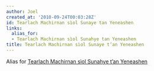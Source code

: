 ```yaml
---
author: Joel
created_at: '2010-09-24T00:03:28Z'
id: Tearlach Machirnan sìol Sunaye tan Yeneashen
links:
  alias_for:
  - Tearlach Machirnan sìol Sunahye tan Yeneashen
title: Tearlach Machirnan sìol Sunaye t’an Yeneashen
---
```


Alias for [Tearlach Machirnan sìol Sunahye t’an Yeneashen]

  [Tearlach Machirnan sìol Sunahye t’an Yeneashen]: Tearlach_Machirnan_sìol_Sunahye_t’an_Yeneashen